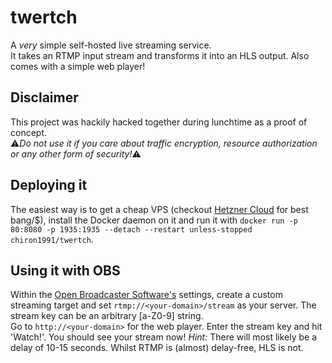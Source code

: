 # twertch
A _very_ simple self-hosted live streaming service.  
It takes an RTMP input stream and transforms it into an HLS output. Also comes with a simple web player!

## Disclaimer
This project was hackily hacked together during lunchtime as a proof of concept.  
:warning:_Do not use it if you care about traffic encryption, resource authorization or any other form of security!_:warning:

## Deploying it
The easiest way is to get a cheap VPS (checkout [Hetzner Cloud](https://www.hetzner.de/cloud) for best bang/$), install the Docker daemon on it and run it with `docker run -p 80:8080 -p 1935:1935 --detach --restart unless-stopped chiron1991/twertch`.

## Using it with OBS
Within the [Open Broadcaster Software's](https://obsproject.com/) settings, create a custom streaming target and set `rtmp://<your-domain>/stream` as your server. The stream key can be an arbitrary [a-Z0-9] string.  
Go to `http://<your-domain>` for the web player. Enter the stream key and hit 'Watch!'. You should see your stream now!
_Hint:_ There will most likely be a delay of 10-15 seconds. Whilst RTMP is (almost) delay-free, HLS is not.
